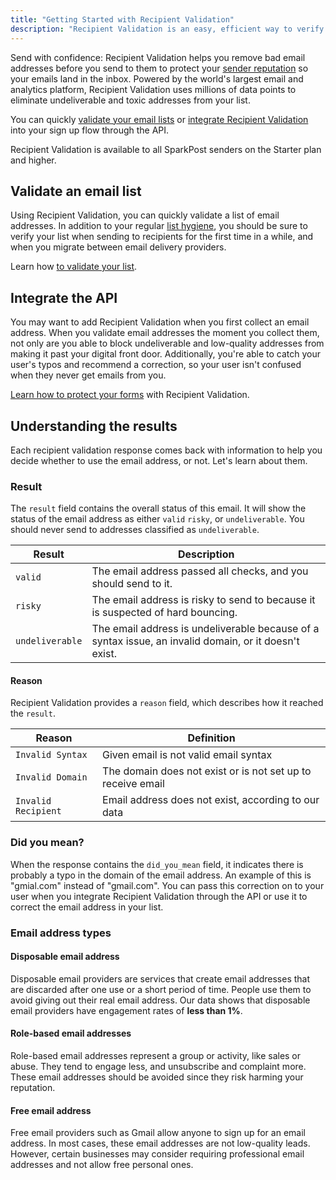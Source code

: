 ```yaml
---
title: "Getting Started with Recipient Validation"
description: "Recipient Validation is an easy, efficient way to verify that email addresses are valid before you send."
---
```


Send with confidence: Recipient Validation helps you remove bad email addresses before you send to them to protect your [sender reputation](https://www.sparkpost.com/email-deliverability-guide/sender-reputation/) so your emails land in the inbox. Powered by the world's largest email and analytics platform, Recipient Validation uses millions of data points to eliminate undeliverable and toxic addresses from your list.

You can quickly [validate your email lists](./validate-an-email-list/) or [integrate Recipient Validation](./integration-guide/) into your sign up flow through the API.

Recipient Validation is available to all SparkPost senders on the Starter plan and higher.

## Validate an email list

Using Recipient Validation, you can quickly validate a list of email addresses. In addition to your regular [list hygiene](https://www.sparkpost.com/blog/sending-email-to-inactive-users/), you should be sure to verify your list when sending to recipients for the first time in a while, and when you migrate between email delivery providers.

Learn how [to validate your list](./validate-an-email-list/).

## Integrate the API

You may want to add Recipient Validation when you first collect an email address. When you validate email addresses the moment you collect them, not only are you able to block undeliverable and low-quality addresses from making it past your digital front door. Additionally, you're able to catch your user's typos and recommend a correction, so your user isn't confused when they never get emails from you.

[Learn how to protect your forms](./integration-guide/) with Recipient Validation.

## Understanding the results

Each recipient validation response comes back with information to help you decide whether to use the email address, or not. Let's learn about them.

### Result

The `result` field contains the overall status of this email. It will show the status of the email address as either `valid` `risky`, or `undeliverable`. You should never send to addresses classified as `undeliverable`.

| Result          | Description |
| --------------- | --------------- |
| `valid`         | The email address passed all checks, and you should send to it. |
| `risky`         | The email address is risky to send to because it is suspected of hard bouncing. |
| `undeliverable` | The email address is undeliverable because of a syntax issue, an invalid domain, or it doesn't exist. |

#### Reason

Recipient Validation provides a `reason` field, which describes how it reached the `result`.

| Reason               | Definition |
|----------------------|---------------|
| `Invalid Syntax`       | Given email is not valid email syntax |
| `Invalid Domain`       | The domain does not exist or is not set up to receive email |
| `Invalid Recipient`    | Email address does not exist, according to our data |

### Did you mean?

When the response contains the `did_you_mean` field, it indicates there is probably a typo in the domain of the email address. An example of this is "gmial.com" instead of "gmail.com". You can pass this correction on to your user when you integrate Recipient Validation through the API or use it to correct the email address in your list.

### Email address types

#### Disposable email address

Disposable email providers are services that create email addresses that are discarded after one use or a short period of time. People use them to avoid giving out their real email address. Our data shows that disposable email providers have engagement rates of **less than 1%**.

#### Role-based email addresses

Role-based email addresses represent a group or activity, like sales or abuse. They tend to engage less, and unsubscribe and complaint more. These email addresses should be avoided since they risk harming your reputation.

#### Free email address

Free email providers such as Gmail allow anyone to sign up for an email address. In most cases, these email addresses are not low-quality leads. However, certain businesses may consider requiring professional email addresses and not allow free personal ones.

